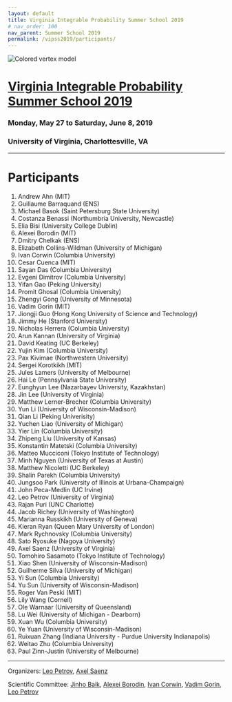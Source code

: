 ```yaml
---
layout: default
title: Virginia Integrable Probability Summer School 2019
# nav_order: 100
nav_parent: Summer School 2019
permalink: /vipss2019/participants/
---
```


<img class="mb-4" src="{{site.url}}/img/color-vertex.jpg" style="max-width:100%" alt="Colored vertex model">

# <a href="{{site.url}}/vipss2019/">Virginia Integrable Probability Summer School 2019</a>

### Monday, May 27 to Saturday, June 8, 2019

### University of Virginia, Charlottesville, VA

---

<h1 class="mb-3">Participants</h1>

1.  Andrew	Ahn	(MIT)
1.  Guillaume	Barraquand (ENS)
1.  Michael	Basok	(Saint Petersburg State University)
1.  Costanza	Benassi	(Northumbria University, Newcastle)
1.  Elia	Bisi	(University College Dublin)
1.  Alexei Borodin (MIT)
1.  Dmitry	Chelkak	(ENS)
1.  Elizabeth	Collins-Wildman	(University of Michigan)
1.  Ivan Corwin (Columbia University)
1.  Cesar	Cuenca	(MIT)
1.  Sayan	Das	(Columbia University)
1.  Evgeni	Dimitrov	(Columbia University)
1.  Yifan	Gao	(Peking University)
1.  Promit	Ghosal	(Columbia University)
1.  Zhengyi	Gong	(University of Minnesota)
1.  Vadim Gorin (MIT)
1.  Jiongji	Guo	(Hong Kong University of Science and Technology)
1.  Jimmy	He	(Stanford University)
1.  Nicholas	Herrera	(Columbia University)
1.  Arun	Kannan	(University of Virginia)
1.  David	Keating	(UC Berkeley)
1.  Yujin	Kim	(Columbia University)
1.  Pax	Kivimae	(Northwestern University)
1.  Sergei	Korotkikh	(MIT)
1.  Jules	Lamers	(University of Melbourne)
1.  Hai	Le	(Pennsylvania State University)
1.  Eunghyun	Lee	(Nazarbayev University, Kazakhstan)
1.  Jin	Lee	(University of Virginia)
1.  Matthew	Lerner-Brecher	(Columbia University)
1.  Yun	Li (University of Wisconsin-Madison)
1.  Qian	Li	(Peking Univerisity)
1.  Yuchen	Liao	(University of Michigan)
1.  Yier	Lin	(Columbia University)
1.  Zhipeng	Liu	(University of Kansas)
1.  Konstantin	Matetski	(Columbia University)
1.  Matteo	Mucciconi	(Tokyo Institute of Technology)
1.  Minh	Nguyen	(University of Texas at Austin)
1.  Matthew	Nicoletti	(UC Berkeley)
1.  Shalin	Parekh	(Columbia University)
1.  Jungsoo	Park (University of Illinois at Urbana-Champaign)
1.  John	Peca-Medlin	(UC Irvine)
1.  Leo	Petrov	(University of Virginia)
1.  Rajan	Puri	(UNC Charlotte)
1.  Jacob	Richey	(University of Washington)
1.  Marianna	Russkikh	(University of Geneva)
1.  Kieran	Ryan	(Queen Mary University of London)
1.  Mark	Rychnovsky	(Columbia University)
1.  Sato	Ryosuke	(Nagoya University)
1.  Axel	Saenz	(University of Virginia)
1.  Tomohiro	Sasamoto	(Tokyo Institute of Technology)
1.  Xiao	Shen	(University of Wisconsin-Madison)
1.  Guilherme	Silva	(University of Michigan)
1.  Yi	Sun	(Columbia University)
1.  Yu	Sun	(University of Wisconsin-Madison)
1.  Roger	Van Peski	(MIT)
1.  Lily	Wang	(Cornell)
1.  Ole	Warnaar	 (University of Queensland)
1.  Lu	Wei	(University of Michigan - Dearborn)
1.  Xuan	Wu	(Columbia University)
1.  Ye	Yuan	(University of Wisconsin-Madison)
1.  Ruixuan	Zhang	(Indiana University - Purdue University Indianapolis)
1.  Weitao	Zhu	(Columbia University)
1.  Paul	Zinn-Justin	(University of Melbourne)

























---

Organizers: <a href="mailto:lenia.petrov@gmail.com"><i class="fa fa-envelope" aria-hidden="true"></i> Leo Petrov</a>,
<a href="mailto:ais6a@virginia.edu"><i class="fa fa-envelope" aria-hidden="true"></i> Axel Saenz</a>

Scientific Committee: <a href="http://www.math.lsa.umich.edu/~baik/Welcome.html">Jinho Baik</a>, <a href="http://math.mit.edu/directory/profile.php?pid=1222/">Alexei Borodin</a>, <a href="http://www.math.columbia.edu/~corwin/">Ivan Corwin</a>, <a href="https://www.mccme.ru/~vadicgor/">Vadim Gorin</a>, <a href="https://lpetrov.cc">Leo Petrov</a>

<br>
<br>




